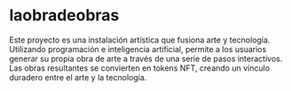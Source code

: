 # laobradeobras
Este proyecto es una instalación artística que fusiona arte y tecnología. Utilizando programación e inteligencia artificial, permite a los usuarios generar su propia obra de arte a través de una serie de pasos interactivos. Las obras resultantes se convierten en tokens NFT, creando un vínculo duradero entre el arte y la tecnología.
